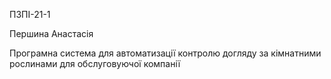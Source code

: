 ПЗПІ-21-1

Першина Анастасія

Програмна система для автоматизації контролю догляду за кімнатними рослинами для обслуговуючої компанії

